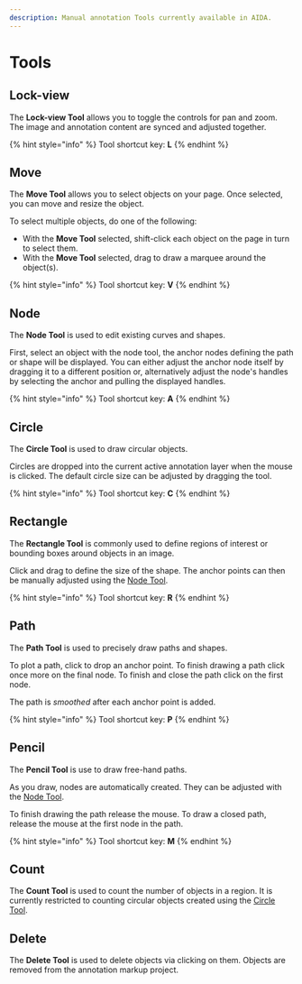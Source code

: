 ```yaml
---
description: Manual annotation Tools currently available in AIDA.
---
```


# Tools

## Lock-view 

The **Lock-view Tool** allows you to toggle the controls for pan and zoom. The image and annotation content are synced and adjusted together.

{% hint style="info" %}
Tool shortcut key: **L**
{% endhint %}

## Move 

The **Move Tool** allows you to select objects on your page. Once selected, you can move and resize the object.

To select multiple objects, do one of the following:

* With the **Move Tool** selected, shift-click each object on the page in turn to select them.
* With the **Move Tool** selected, drag to draw a marquee around the object\(s\).

{% hint style="info" %}
Tool shortcut key: **V**
{% endhint %}

## Node

The **Node Tool** is used to edit existing curves and shapes. 

First, select an object with the node tool, the anchor nodes defining the path or shape will be displayed. You can either adjust the anchor node itself by dragging it to a different position or, alternatively adjust the node's handles by selecting the anchor and pulling the displayed handles. 

{% hint style="info" %}
Tool shortcut key: **A**
{% endhint %}

## Circle

The **Circle Tool** is used to draw circular objects. 

Circles are dropped into the current active annotation layer when the mouse is clicked. The default circle size can be adjusted by dragging the tool. 

{% hint style="info" %}
Tool shortcut key: **C**
{% endhint %}

## Rectangle

The **Rectangle Tool** is commonly used to define regions of interest or bounding boxes around objects in an image. 

Click and drag to define the size of the shape. The anchor points can then be manually adjusted using the [Node Tool](tools.md#node). 

{% hint style="info" %}
Tool shortcut key: **R**
{% endhint %}

## Path

The **Path Tool** is used to precisely draw paths and shapes. 

To plot a path, click to drop an anchor point. To finish drawing a path click once more on the final node. To finish and close the path click on the first node. 

The path is _smoothed_ after each anchor point is added. 

{% hint style="info" %}
Tool shortcut key: **P**
{% endhint %}

## Pencil

The **Pencil Tool** is use to draw free-hand paths. 

As you draw, nodes are automatically created. They can be adjusted with the [Node Tool](tools.md#node). 

To finish drawing the path release the mouse. To draw a closed path, release the mouse at the first node in the path. 

{% hint style="info" %}
Tool shortcut key: **M**
{% endhint %}

## Count

The **Count Tool** is used to count the number of objects in a region. It is currently restricted to counting circular objects created using the [Circle Tool](tools.md#circle). 

## Delete

The **Delete Tool** is used to delete objects via clicking on them. Objects are removed from the annotation markup project. 

